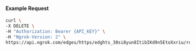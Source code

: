 <!-- Code generated for API Clients. DO NOT EDIT. -->

#### Example Request

```bash
curl \
-X DELETE \
-H "Authorization: Bearer {API_KEY}" \
-H "Ngrok-Version: 2" \
https://api.ngrok.com/edges/https/edghts_30si8yun8ItibIKd9n5EtoXxriu/routes/edghtsrt_30si92koUyZp302t03YaTisBi2l
```
